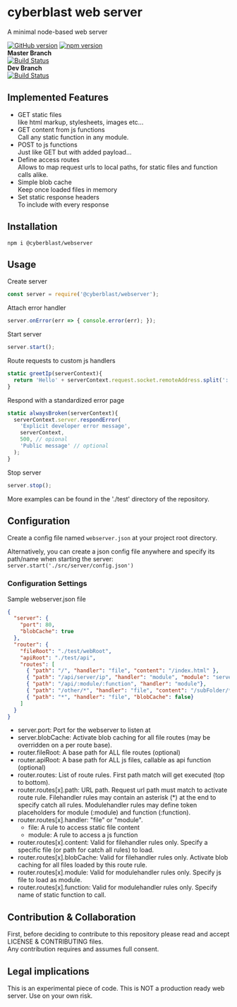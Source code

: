 # cyberblast web server

A minimal node-based web server

[![GitHub version](https://badge.fury.io/gh/cyberblast%2FWebServer.svg)](https://badge.fury.io/gh/cyberblast%2FWebServer)
[![npm version](https://badge.fury.io/js/%40cyberblast%2Fwebserver.svg)](https://badge.fury.io/js/%40cyberblast%2Fwebserver)  
**Master Branch**  
[![Build Status](https://travis-ci.com/cyberblast/WebServer.svg?branch=master)](https://travis-ci.com/cyberblast/webserver)  
**Dev Branch**  
[![Build Status](https://travis-ci.com/cyberblast/WebServer.svg?branch=dev)](https://travis-ci.com/cyberblast/webserver)

## Implemented Features

* GET static files  
  like html markup, stylesheets, images etc...
* GET content from js functions  
  Call any static function in any module. 
* POST to js functions  
  Just like GET but with added payload...
* Define access routes  
  Allows to map request urls to local paths, for static files and function calls alike.
* Simple blob cache  
  Keep once loaded files in memory
* Set static response headers  
  To include with every response

## Installation

`npm i @cyberblast/webserver`

## Usage

Create server
```js
const server = require('@cyberblast/webserver');
```
Attach error handler
```js
server.onError(err => { console.error(err); });
```
Start server
```js
server.start();
```
Route requests to custom js handlers
```js
static greetIp(serverContext){
  return 'Hello' + serverContext.request.socket.remoteAddress.split(':').pop();
}
```
Respond with a standardized error page
```js
static alwaysBroken(serverContext){
  serverContext.server.respondError(
    'Explicit developer error message', 
    serverContext, 
    500, // opional
    'Public message' // optional
  );
}
```
Stop server
```js
server.stop();
```
More examples can be found in the './test' directory of the repository.

## Configuration

Create a config file named `webserver.json` at your project root directory. 

Alternatively, you can create a json config file anywhere and specify its path/name when starting the server: `server.start('./src/server/config.json')`

### Configuration Settings

Sample webserver.json file
```json
{
  "server": {
    "port": 80, 
    "blobCache": true
  },
  "router": {
    "fileRoot": "./test/webRoot",
    "apiRoot": "./test/api",
    "routes": [
      { "path": "/", "handler": "file", "content": "/index.html" },
      { "path": "/api/server/ip", "handler": "module", "module": "server.js", "function": "ip" },
      { "path": "/api/:module/:function", "handler": "module"},
      { "path": "/other/*", "handler": "file", "content": "/subFolder/*" },
      { "path": "*", "handler": "file", "blobCache": false}
    ]
  }
}
```
* server.port: Port for the webserver to listen at
* server.blobCache: Activate blob caching for all file routes (may be overridden on a per route base).
* router.fileRoot: A base path for ALL file routes (optional)
* router.apiRoot: A base path for ALL js files, callable as api function (optional)
* router.routes: List of route rules. First path match will get executed (top to bottom).
* router.routes[x].path: URL path. Request url path must match to activate route rule. Filehandler rules may contain an asterisk (*) at the end to specify catch all rules. Modulehandler rules may define token placeholders for module (:module) and function (:function). 
* router.routes[x].handler: "file" or "module". 
  * file: A rule to access static file content
  * module: A rule to access a js function
* router.routes[x].content: Valid for filehandler rules only. Specify a specific file (or path for catch all rules) to load.
* router.routes[x].blobCache: Valid for filehandler rules only. Activate blob caching for all files loaded by this route rule.
* router.routes[x].module: Valid for modulehandler rules only. Specify js file to load as module. 
* router.routes[x].function: Valid for modulehandler rules only. Specify name of static function to call.

## Contribution & Collaboration

First, before deciding to contribute to this repository please read and accept LICENSE & CONTRIBUTING files.  
Any contribution requires and assumes full consent.

## Legal implications

This is an experimental piece of code. This is NOT a production ready web server. Use on your own risk.
